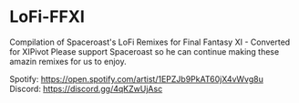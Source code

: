 # LoFi-FFXI
Compilation of Spaceroast's LoFi Remixes for Final Fantasy XI - Converted for XIPivot
Please support Spaceroast so he can continue making these amazin remixes for us to enjoy.

Spotify: https://open.spotify.com/artist/1EPZJb9PkAT60jX4vWvg8u
Discord: https://discord.gg/4qKZwUjAsc
